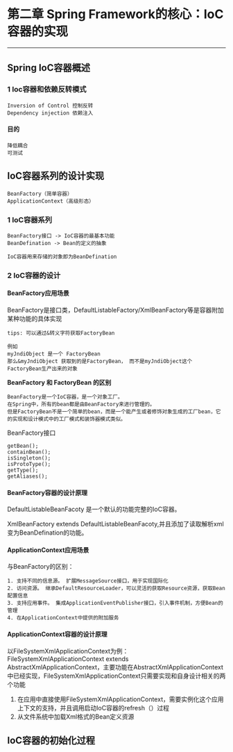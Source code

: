 # 第二章 Spring Framework的核心：IoC容器的实现
---
## Spring IoC容器概述

### 1 Ioc容器和依赖反转模式

	Inversion of Control 控制反转  
	Dependency injection 依赖注入

#### 目的

	降低耦合  
	可测试

## IoC容器系列的设计实现

	BeanFactory（简单容器）
	ApplicationContext（高级形态）

### 1 IoC容器系列

	BeanFactory接口 -> IoC容器的最基本功能  
	BeanDefination -> Bean的定义的抽象	
	
	IoC容器用来存储的对象即为BeanDefination
	
### 2 IoC容器的设计

#### BeanFactory应用场景

BeanFactory是接口类，DefaultListableFactory/XmlBeanFactory等是容器附加某种功能的具体实现

	tips: 可以通过&转义字符获取FactoryBean

	例如
	myJndiObject 是一个 FactoryBean
	那么&myJndiObject 获取到的是FactoryBean， 而不是myJndiObject这个FactoryBean生产出来的对象

**BeanFactory 和 FactoryBean 的区别**

	BeanFactory是一个IoC容器，是一个对象工厂。
	在Spring中，所有的bean都是由BeanFactory来进行管理的。
	但是FactoryBean不是一个简单的bean，而是一个能产生或者修饰对象生成的工厂bean，它的实现和设计模式中的工厂模式和装饰器模式类似。
	
BeanFactory接口
	
	getBean();
	containBean();
	isSingleton();
	isProtoType();
	getType();
	getAliases();
	
#### BeanFactory容器的设计原理

DefaultListableBeanFacoty 是一个默认的功能完整的IoC容器。  

XmlBeanFactory extends DefaultListableBeanFacoty,并且添加了读取解析xml变为BeanDefination的功能。

#### ApplicationContext应用场景

与BeanFactory的区别：  

	1. 支持不同的信息源。 扩展MessageSource接口，用于实现国际化
	2. 访问资源。 继承DefaultResourceLoader，可以灵活的获取Resource资源，获取Bean配置信息
	3. 支持应用事件。 集成ApplicationEventPublisher接口，引入事件机制，方便Bean的管理
	4. 在ApplicationContext中提供的附加服务

#### ApplicationContext容器的设计原理

以FileSystemXmlApplicationContext为例：  
FileSystemXmlApplicationContext extends AbstractXmlApplicationContext，主要功能在AbstractXmlApplicationContext中已经实现，FileSystemXmlApplicationContext只需要实现和自身设计相关的两个功能

1. 在应用中直接使用FileSystemXmlApplicationContext，需要实例化这个应用上下文的支持，并且调用启动IoC容器的refresh（）过程
2. 从文件系统中加载Xml格式的Bean定义资源

## IoC容器的初始化过程
	



